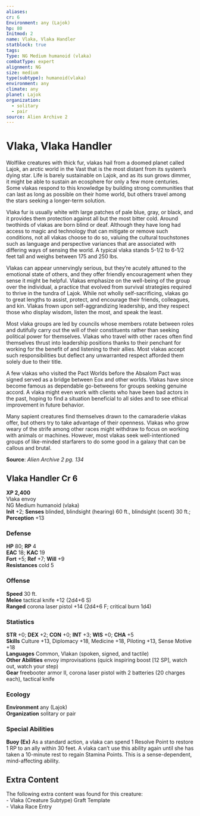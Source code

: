 ```yaml
---
aliases: 
cr: 6
Environment: any (Lajok)
hp: 80
Initmod: 2
name: Vlaka, Vlaka Handler
statblock: true
tags: 
Type: NG Medium humanoid (vlaka)
combatType: expert
alignment: NG
size: medium
type(subtype): humanoid(vlaka)
environment: any
climate: any
planet: Lajok
organization:
  - solitary
  - pair
source: Alien Archive 2
---
```


# Vlaka, Vlaka Handler

Wolflike creatures with thick fur, vlakas hail from a doomed planet called Lajok, an arctic world in the Vast that is the most distant from its system’s dying star. Life is barely sustainable on Lajok, and as its sun grows dimmer, it might be able to sustain an ecosphere for only a few more centuries. Some vlakas respond to this knowledge by building strong communities that can last as long as possible on their home world, but others travel among the stars seeking a longer-term solution.

Vlaka fur is usually white with large patches of pale blue, gray, or black, and it provides them protection against all but the most bitter cold. Around twothirds of vlakas are born blind or deaf. Although they have long had access to magic and technology that can mitigate or remove such conditions, not all vlakas choose to do so, valuing the cultural touchstones such as language and perspective variances that are associated with differing ways of sensing the world. A typical vlaka stands 5-1/2 to 6-1/2 feet tall and weighs between 175 and 250 lbs.

Vlakas can appear unnervingly serious, but they’re acutely attuned to the emotional state of others, and they offer friendly encouragement when they sense it might be helpful. Vlakas emphasize on the well-being of the group over the individual, a practice that evolved from survival strategies required to thrive in the tundra of Lajok. While not wholly self-sacrificing, vlakas go to great lengths to assist, protect, and encourage their friends, colleagues, and kin. Vlakas frown upon self-aggrandizing leadership, and they respect those who display wisdom, listen the most, and speak the least.

Most vlaka groups are led by councils whose members rotate between roles and dutifully carry out the will of their constituents rather than seeking political power for themselves. Vlakas who travel with other races often find themselves thrust into leadership positions thanks to their penchant for working for the benefit of and listening to their allies. Most vlakas accept such responsibilities but deflect any unwarranted respect afforded them solely due to their title.

A few vlakas who visited the Pact Worlds before the Absalom Pact was signed served as a bridge between Eox and other worlds. Vlakas have since become famous as dependable go-betweens for groups seeking genuine accord. A vlaka might even work with clients who have been bad actors in the past, hoping to find a situation beneficial to all sides and to see ethical improvement in future behavior.

Many sapient creatures find themselves drawn to the camaraderie vlakas offer, but others try to take advantage of their openness. Vlakas who grow weary of the strife among other races might withdraw to focus on working with animals or machines. However, most vlakas seek well-intentioned groups of like-minded starfarers to do some good in a galaxy that can be callous and brutal.



**Source**:  _Alien Archive 2 pg. 134_

## Vlaka Handler Cr 6

**XP 2,400**  
Vlaka envoy  
NG Medium humanoid (vlaka)  
**Init** +2; **Senses** blinded, blindsight (hearing) 60 ft., blindsight (scent) 30 ft.; **Perception** +13  

### Defense

**HP** 80; **RP** 4  
**EAC** 18; **KAC** 19  
**Fort** +5; **Ref** +7; **Will** +9  
**Resistances** cold 5  

### Offense

**Speed** 30 ft.  
**Melee** tactical knife +12 (2d4+6 S)  
**Ranged** corona laser pistol +14 (2d4+6 F; critical burn 1d4)

### Statistics

**STR** +0; **DEX** +2; **CON** +0; **INT** +3; **WIS** +0; **CHA** +5  
**Skills** Culture +13, Diplomacy +18, Medicine +18, Piloting +13, Sense Motive +18  
**Languages** Common, Vlakan (spoken, signed, and tactile)  
**Other Abilities** envoy improvisations (quick inspiring boost \[12 SP\], watch out, watch your step)  
**Gear** freebooter armor II, corona laser pistol with 2 batteries (20 charges each), tactical knife

### Ecology

**Environment** any (Lajok)  
**Organization** solitary or pair

### Special Abilities

**Buoy (Ex)** As a standard action, a vlaka can spend 1 Resolve Point to restore 1 RP to an ally within 30 feet. A vlaka can’t use this ability again until she has taken a 10-minute rest to regain Stamina Points. This is a sense-dependent, mind-affecting ability.

## Extra Content

The following extra content was found for this creature:  
\- Vlaka (Creature Subtype) Graft Template  
\- Vlaka Race Entry


